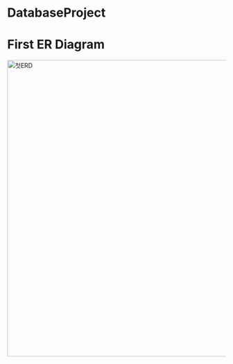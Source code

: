 # DatabaseProject
# First ER Diagram
<img width="683" alt="첫ERD" src="https://github.com/leehyeondol/DatabaseProject/assets/48902147/53e0d362-8302-4d9b-b0b9-97bad08ac466">
